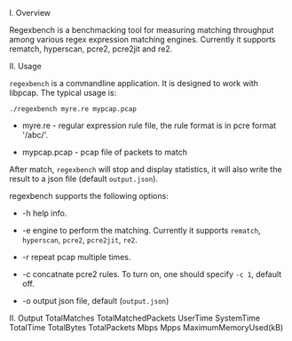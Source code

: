 I. Overview

Regexbench is a benchmacking tool for measuring matching
throughput among various regex expression matching engines. Currently it
supports rematch, hyperscan, pcre2, pcre2jit and re2.

II. Usage

`regexbench` is a commandline application. It is designed to
work with libpcap. The typical usage is:

`./regexbench myre.re mypcap.pcap`

* myre.re - regular expression rule file, the rule format is in pcre
  format '/abc/'.

* mypcap.pcap - pcap file of packets to match

After match, `regexbench` will stop and display statistics, it will
also write the result to a json file (default `output.json`).

regexbench supports the following options:

* -h help info.

* -e engine to perform the matching. Currently it supports `rematch`,
   `hyperscan`, `pcre2`, `pcre2jit`, `re2`.

* -r repeat pcap multiple times.

* -c concatnate pcre2 rules. To turn on, one should specify `-c 1`,
   default off.

* -o output json file, default (`output.json`)

II. Output
TotalMatches
TotalMatchedPackets
UserTime
SystemTime
TotalTime
TotalBytes
TotalPackets
Mbps
Mpps
MaximumMemoryUsed(kB)
